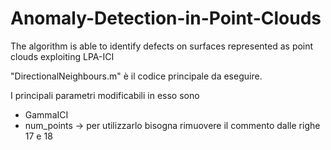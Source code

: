 # Anomaly-Detection-in-Point-Clouds
The algorithm is able to identify defects on surfaces represented as point clouds exploiting LPA-ICI

"DirectionalNeighbours.m" è il codice principale da eseguire.

I principali parametri modificabili in esso sono 
  - GammaICI
  - num_points -> per utilizzarlo bisogna rimuovere il commento dalle righe 17 e 18
